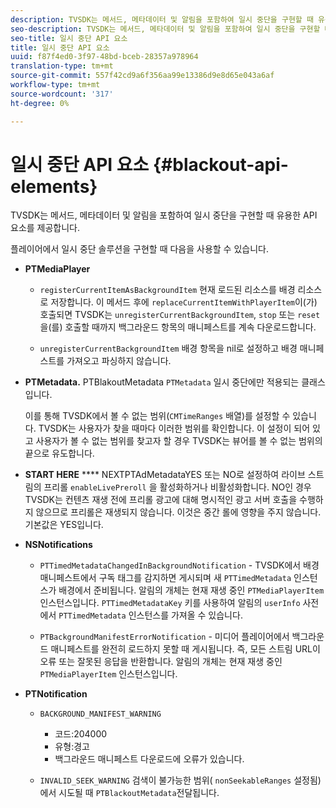 ```yaml
---
description: TVSDK는 메서드, 메타데이터 및 알림을 포함하여 일시 중단을 구현할 때 유용한 API 요소를 제공합니다.
seo-description: TVSDK는 메서드, 메타데이터 및 알림을 포함하여 일시 중단을 구현할 때 유용한 API 요소를 제공합니다.
seo-title: 일시 중단 API 요소
title: 일시 중단 API 요소
uuid: f87f4ed0-3f97-48bd-bceb-28357a978964
translation-type: tm+mt
source-git-commit: 557f42cd9a6f356aa99e13386d9e8d65e043a6af
workflow-type: tm+mt
source-wordcount: '317'
ht-degree: 0%

---
```



# 일시 중단 API 요소 {#blackout-api-elements}

TVSDK는 메서드, 메타데이터 및 알림을 포함하여 일시 중단을 구현할 때 유용한 API 요소를 제공합니다.

플레이어에서 일시 중단 솔루션을 구현할 때 다음을 사용할 수 있습니다.

* **PTMediaPlayer**

   * `registerCurrentItemAsBackgroundItem` 현재 로드된 리소스를 배경 리소스로 저장합니다. 이 메서드 후에 `replaceCurrentItemWithPlayerItem`이(가) 호출되면 TVSDK는 `unregisterCurrentBackgroundItem`, `stop` 또는 `reset`을(를) 호출할 때까지 백그라운드 항목의 매니페스트를 계속 다운로드합니다.

   * `unregisterCurrentBackgroundItem` 배경 항목을 nil로 설정하고 배경 매니페스트를 가져오고 파싱하지 않습니다.

* **PTMetadata.** PTBlakoutMetadata `PTMetadata` 일시 중단에만 적용되는 클래스입니다.

   이를 통해 TVSDK에서 볼 수 없는 범위(`CMTimeRanges` 배열)를 설정할 수 있습니다. TVSDK는 사용자가 찾을 때마다 이러한 범위를 확인합니다. 이 설정이 되어 있고 사용자가 볼 수 없는 범위를 찾고자 할 경우 TVSDK는 뷰어를 볼 수 없는 범위의 끝으로 유도합니다.

* **START HERE** **** NEXTPTAdMetadataYES 또는 NO로 설정하여 라이브 스트림의 프리롤 `enableLivePreroll` 을 활성화하거나 비활성화합니다. NO인 경우 TVSDK는 컨텐츠 재생 전에 프리롤 광고에 대해 명시적인 광고 서버 호출을 수행하지 않으므로 프리롤은 재생되지 않습니다. 이것은 중간 롤에 영향을 주지 않습니다. 기본값은 YES입니다.

* **NSNotifications**

   * `PTTimedMetadataChangedInBackgroundNotification` - TVSDK에서 배경 매니페스트에서 구독 태그를 감지하면 게시되며 새  `PTTimedMetadata` 인스턴스가 배경에서 준비됩니다. 알림의 개체는 현재 재생 중인 `PTMediaPlayerItem` 인스턴스입니다. `PTTimedMetadataKey` 키를 사용하여 알림의 `userInfo` 사전에서 `PTTimedMetadata` 인스턴스를 가져올 수 있습니다.

   * `PTBackgroundManifestErrorNotification` - 미디어 플레이어에서 백그라운드 매니페스트를 완전히 로드하지 못할 때 게시됩니다. 즉, 모든 스트림 URL이 오류 또는 잘못된 응답을 반환합니다. 알림의 개체는 현재 재생 중인 `PTMediaPlayerItem` 인스턴스입니다.

* **PTNotification**

   * `BACKGROUND_MANIFEST_WARNING`

      * 코드:204000
      * 유형:경고
      * 백그라운드 매니페스트 다운로드에 오류가 있습니다.
   * `INVALID_SEEK_WARNING` 검색이 불가능한 범위( `nonSeekableRanges` 설정됨)에서 시도될 때  `PTBlackoutMetadata`전달됩니다.